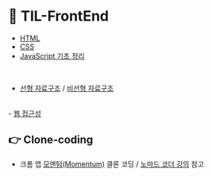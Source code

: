 # 📌 TIL-FrontEnd

- <a href="https://github.com/dev-ku/TIL-FrontEnd/tree/main/HTML">HTML</a>
- <a href="https://github.com/dev-ku/TIL-FrontEnd/tree/main/CSS">CSS</a>
- <a href="https://github.com/dev-ku/TIL-FrontEnd/tree/main/JavaScript">JavaScript 기초 정리</a>

<br>

- <a href="https://github.com/dev-ku/TIL-FrontEnd/tree/main/%EC%84%A0%ED%98%95%EC%9E%90%EB%A3%8C%EA%B5%AC%EC%A1%B0">선형 자료구조</a> / <a href="https://github.com/dev-ku/TIL-FrontEnd/tree/main/%EB%B9%84%EC%84%A0%ED%98%95%EC%9E%90%EB%A3%8C%EA%B5%AC%EC%A1%B0">비선형 자료구조</a>  

<br>
- <a href="https://dev-ku.tistory.com/tag/%EC%9B%B9%EC%A0%91%EA%B7%BC%EC%84%B1">웹 접근성</a>


## 👉 Clone-coding
- 크롬 앱 <a href="https://bit.ly/3o3kVFh">모멘텀(Momentum)</a> 클론 코딩  / <a href="https://nomadcoders.co/javascript-for-beginners">노마드 코더 강의</a> 참고 
